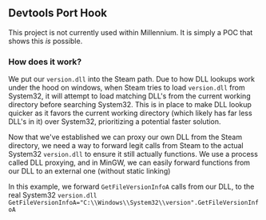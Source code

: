 ## Devtools Port Hook

This project is not currently used within Millennium. It is simply a POC that shows this _is_ possible.

### How does it work?

We put our `version.dll` into the Steam path. Due to how DLL lookups work under the hood on windows, when Steam tries to load `version.dll` from System32, it will attempt to load matching DLL's from the current working directory before searching System32.
This is in place to make DLL lookup quicker as it favors the current working directory (which likely has far less DLL's in it) over System32, prioritizing a potential faster solution.

Now that we've established we can proxy our own DLL from the Steam directory, we need a way to forward legit calls from Steam to the actual System32 `version.dll` to ensure it still actually functions. We use a process called DLL proxying, and in MinGW, we can easily forward functions from our DLL to an external one (without static linking)

In this example, we forward `GetFileVersionInfoA` calls from our DLL, to the real System32 `version.dll`
`GetFileVersionInfoA="C:\\Windows\\System32\\version".GetFileVersionInfoA`
